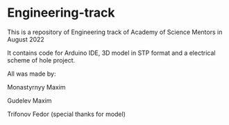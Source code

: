 # Engineering-track
This is a repository of Engineering track of Academy of Science Mentors in August 2022

It contains code for Arduino IDE, 3D model in STP format and a electrical scheme of hole project.

All was made by:

Monastyrnyy Maxim

Gudelev Maxim

Trifonov Fedor (special thanks for model)
